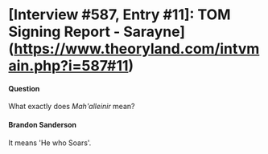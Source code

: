 # [Interview #587, Entry #11]: TOM Signing Report - Sarayne](https://www.theoryland.com/intvmain.php?i=587#11)

#### Question

What exactly does
*Mah'alleinir*
mean?

#### Brandon Sanderson

It means 'He who Soars'.

